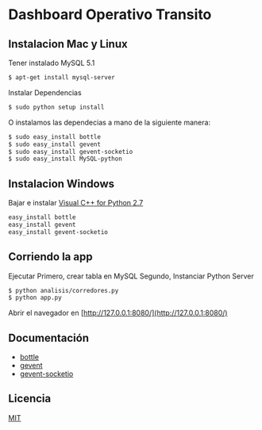 # Dashboard Operativo Transito

## Instalacion Mac y Linux

Tener instalado MySQL 5.1
```sh
$ apt-get install mysql-server
```
Instalar Dependencias
```sh
$ sudo python setup install
```
O instalamos las dependecias a mano de la siguiente manera:
```sh
$ sudo easy_install bottle
$ sudo easy_install gevent
$ sudo easy_install gevent-socketio
$ sudo easy_install MySQL-python
```
## Instalacion Windows
Bajar e instalar [Visual C++ for Python 2.7](http://download.microsoft.com/download/7/9/6/796EF2E4-801B-4FC4-AB28-B59FBF6D907B/VCForPython27.msi)
```sh
easy_install bottle
easy_install gevent
easy_install gevent-socketio
```

## Corriendo la app
Ejecutar
Primero, crear tabla en MySQL
Segundo, Instanciar Python Server

```sh
$ python analisis/corredores.py
$ python app.py
```

Abrir el navegador en [http://127.0.0.1:8080/](http://127.0.0.1:8080/)

## Documentación 

  - [bottle](http://bottlepy.org/docs/dev/index.html)
  - [gevent](http://gevent.org/intro.html)
  - [gevent-socketio](https://gevent-socketio.readthedocs.org/en/latest/)

## Licencia
[MIT](http://opensource.org/licenses/MIT)